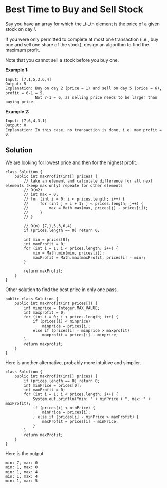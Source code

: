 # Best Time to Buy and Sell Stock

Say you have an array for which the _i-_th element is the price of a given stock on day _i_.

If you were only permitted to complete at most one transaction \(i.e., buy one and sell one share of the stock\), design an algorithm to find the maximum profit.

Note that you cannot sell a stock before you buy one.

**Example 1:**

```
Input: [7,1,5,3,6,4]
Output: 5
Explanation: Buy on day 2 (price = 1) and sell on day 5 (price = 6), profit = 6-1 = 5.
             Not 7-1 = 6, as selling price needs to be larger than buying price.
```

**Example 2:**

```
Input: [7,6,4,3,1]
Output: 0
Explanation: In this case, no transaction is done, i.e. max profit = 0.
```

## Solution

We are looking for lowest price and then for the highest profit. 

```
class Solution {
    public int maxProfit(int[] prices) {
        // take an element and calculate difference for all next elements (keep max only) repeate for other elements
        // O(n2)
        // int max = 0;
        // for (int i = 0; i < prices.length; i++) {
        //     for (int j = i + 1; j < prices.length; j++) {
        //         max = Math.max(max, prices[j] - prices[i]);
        //     }
        // }
        
        // O(n) [7,1,5,3,6,4]
        if (prices.length == 0) return 0;
        
        int min = prices[0];
        int maxProfit = 0;
        for (int i = 1; i < prices.length; i++) {
            min = Math.min(min, prices[i]);
            maxProfit = Math.max(maxProfit, prices[i] - min);
        }
        
        return maxProfit;
    }
}
```

Other solution to find the best price in only one pass.

```
public class Solution {
    public int maxProfit(int prices[]) {
        int minprice = Integer.MAX_VALUE;
        int maxprofit = 0;
        for (int i = 0; i < prices.length; i++) {
            if (prices[i] < minprice)
                minprice = prices[i];
            else if (prices[i] - minprice > maxprofit)
                maxprofit = prices[i] - minprice;
        }
        return maxprofit;
    }
}
```

Here is another alternative, probably more intuitive and simplier. 

```
class Solution {
    public int maxProfit(int[] prices) {
        if (prices.length == 0) return 0;
        int minPrice = prices[0];
        int maxProfit = 0;
        for (int i = 1; i < prices.length; i++) {
            System.out.println("min: " + minPrice + ", max: " + maxProfit);
            if (prices[i] < minPrice) {
                minPrice = prices[i];
            } else if (prices[i] - minPrice > maxProfit) {
                maxProfit = prices[i] - minPrice;
            }
        }
        return maxProfit;
    }
}
```

Here is the output. 

```
min: 7, max: 0
min: 1, max: 0
min: 1, max: 4
min: 1, max: 4
min: 1, max: 5
```



